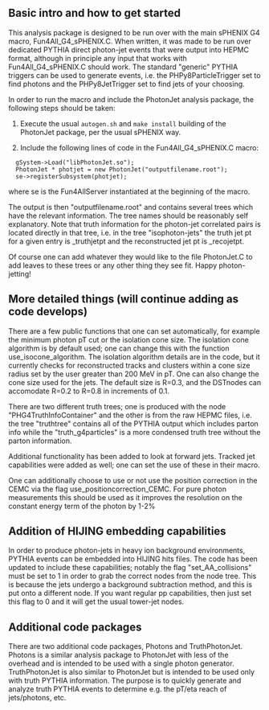 ## Basic intro and how to get started

This analysis package is designed to be run over with the main sPHENIX G4 macro, Fun4All_G4_sPHENIX.C. When written, it was made to be run over dedicated PYTHIA direct photon-jet events that were output into HEPMC format, although in principle any input that works with Fun4All_G4_sPHENIX.C should work. The standard "generic" PYTHIA triggers can be used to generate events, i.e. the PHPy8ParticleTrigger set to find photons and the PHPy8JetTrigger set to find jets of your choosing.

In order to run the macro and include the PhotonJet analysis package, the following steps should be taken:

1. Execute the usual `autogen.sh` and `make install` building of the PhotonJet package, per the usual sPHENIX way.

2. Include the following lines of code in the Fun4All_G4_sPHENIX.C macro:
```
  gSystem->Load("libPhotonJet.so");
  PhotonJet * photjet = new PhotonJet("outputfilename.root");
  se->registerSubsystem(photjet);
```
where se is the Fun4AllServer instantiated at the beginning of the macro.

The output is then "outputfilename.root" and contains several trees which have the relevant information. The tree names should be reasonably self explanatory. Note that truth information for the photon-jet correlated pairs is located directly in that tree, i.e. in the tree "isophoton-jets" the truth jet pt for a given entry is _truthjetpt and the reconstructed jet pt is _recojetpt.

Of course one can add whatever they would like to the file PhotonJet.C to add leaves to these trees or any other thing they see fit. Happy photon-jetting!



## More detailed things (will continue adding as code develops)

There are a few public functions that one can set automatically, for example the minimum photon pT cut or the isolation cone size. 
The isolation cone algorithm is by default used; one can change this with the function use_isocone_algorithm. The isolation algorithm details are in the code, but it currently checks for reconstructed tracks and clusters within a cone size radius set by the user greater than 200 MeV in pT. One can also change the cone size used for the jets. The default size is R=0.3, and the DSTnodes can accomodate R=0.2 to R=0.8 in increments of 0.1.

There are two different truth trees; one is produced with the node "PHG4TruthInfoContainer" and the other is from the raw HEPMC files, i.e. the tree "truthtree" contains all of the PYTHIA output which includes parton info while the "truth_g4particles" is a more condensed truth tree without the parton information.


Additional functionality has been added to look at forward jets. Tracked jet capabilities were added as well; one can set the use of these in their macro. 

One can additionally choose to use or not use the position correction in the CEMC via the flag use_positioncorrection_CEMC. For pure photon measurements this should be used as it improves the resolution on the constant energy term of the photon by 1-2%

## Addition of HIJING embedding capabilities
In order to produce photon-jets in heavy ion background environments, PYTHIA events can be embedded into HIJING hits files. The code has been updated to include these capabilities; notably the flag "set_AA_collisions" must be set to 1 in order to grab the correct nodes from the node tree. This is because the jets undergo a background subtraction method, and this is put onto a different node. If you want regular pp capabilities, then just set this flag to 0 and it will get the usual tower-jet nodes.


## Additional code packages
There are two additional code packages, Photons and TruthPhotonJet. Photons is a similar analysis package to PhotonJet with less of the overhead and is intended to be used with a single photon generator. TruthPhotonJet is also similar to PhotonJet but is intended to be used only with truth PYTHIA information. The purpose is to quickly generate and analyze truth PYTHIA events to determine e.g. the pT/eta reach of jets/photons, etc.